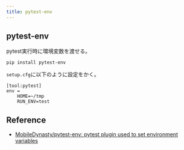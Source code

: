 ```yaml
---
title: pytest-env
---
```


## pytest-env
pytest実行時に環境変数を渡せる。

```
pip install pytest-env
```

`setup.cfg`に以下のように設定をかく。

```
[tool:pytest]
env =
    HOME=~/tmp
    RUN_ENV=test
```

## Reference
* [MobileDynasty/pytest-env: pytest plugin used to set environment variables](https://github.com/MobileDynasty/pytest-env)
